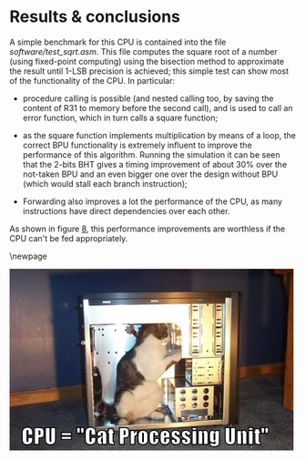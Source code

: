 # Results & conclusions #

A simple benchmark for this CPU is contained into the file *software/test_sqrt.asm*. This file computes the square root of a number (using fixed-point computing) using the bisection method to approximate the result until 1-LSB precision is achieved; this simple test can show most of the functionality of the CPU. In particular:

- procedure calling is possible (and nested calling too, by saving the content of R31 to memory before the second call), and is used to call an error function, which in turn calls a square function;

- as the square function implements multiplication by means of a loop, the correct BPU functionality is extremely influent to improve the performance of this algorithm. Running the simulation it can be seen that the 2-bits BHT gives a timing improvement of about 30% over the not-taken BPU and an even bigger one over the design without BPU (which would stall each branch instruction);

- Forwarding also improves a lot the performance of the CPU, as many instructions have direct dependencies over each other.



As shown in figure [8], this performance improvements are worthless if the CPU can't be fed appropriately.


\newpage

![New frontiers for tail-recursive computing][8]

[8]: ./cat.jpg "New frontiers for tail-recursive computing"
